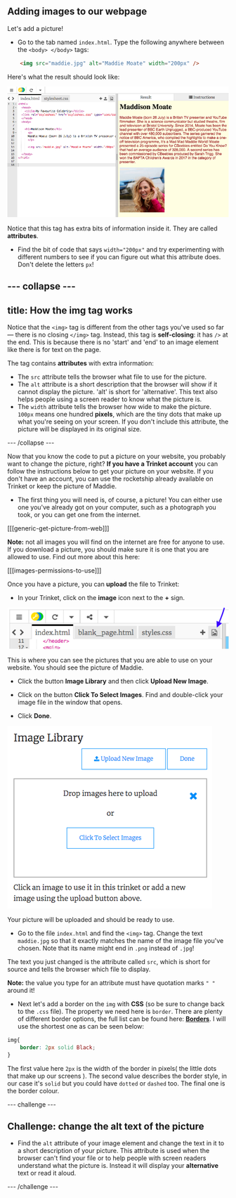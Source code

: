 ## Adding images to our webpage

Let's add a picture!

+ Go to the tab named `index.html`. Type the following anywhere between the `<body> </body>` tags: 

```html
    <img src="maddie.jpg" alt="Maddie Moate" width="200px" />
```

Here's what the result should look like:
    
![Image code and picture of Maddie Moate](images/imageCodeMaddie.png)

Notice that this tag has extra bits of information inside it. They are called **attributes**.

+ Find the bit of code that says `width="200px"` and try experimenting with different numbers to see if you can figure out what this attribute does. Don't delete the letters `px`!

--- collapse ---
---
title: How the img tag works
---

Notice that the `<img>` tag is different from the other tags you've used so far — there is no closing `</img>` tag. Instead, this tag is **self-closing**: it has `/>` at the end. This is because there is no 'start' and 'end' to an image element like there is for text on the page. 

The tag contains **attributes** with extra information:
- The `src` attribute tells the browser what file to use for the picture. 
- The `alt` attribute is a short description that the browser will show if it cannot display the picture. 'alt' is short for 'alternative'. This text also helps people using a screen reader to know what the picture is.
- The `width` attribute tells the browser how wide to make the picture. `100px` means one hundred **pixels**, which are the tiny dots that make up what you're seeing on your screen. If you don't include this attribute, the picture will be displayed in its original size.

--- /collapse ---

Now that you know the code to put a picture on your website, you probably want to change the picture, right? **If you have a Trinket account** you can follow the instructions below to get your picture on your website. If you don't have an account, you can use the rocketship already available on Trinket or keep the picture of Maddie.

+ The first thing you will need is, of course, a picture! You can either use one you've already got on your computer, such as a photograph you took, or you can get one from the internet.

[[[generic-get-picture-from-web]]]

**Note:** not all images you will find on the internet are free for anyone to use. If you download a picture, you should make sure it is one that you are allowed to use. Find out more about this here:

[[[images-permissions-to-use]]]

Once you have a picture, you can **upload** the file to Trinket: 

+ In your Trinket, click on the **image** icon next to the **+** sign. 

![The image icon](images/tktImageIconArrow.png)

This is where you can see the pictures that you are able to use on your website. You should see the picture of Maddie.

- Click the button **Image Library** and then click **Upload New Image**. 

- Click on the button **Click To Select Images**. Find and double-click your image file in the window that opens.

- Click **Done**.

![Image upload area](images/tktUploadImages.png)

Your picture will be uploaded and should be ready to use.

- Go to the file `index.html` and find the `<img>` tag. Change the text `maddie.jpg` so that it exactly matches the name of the image file you've chosen. Note that its name might end in `.png` instead of `.jpg`!

The text you just changed is the attribute called `src`, which is short for source and tells the browser which file to display.

**Note:** the value you type for an attribute must have quotation marks `" "` around it!

+ Next let's add a border on the `img` with **CSS** (so be sure to change back to the `.css` file). The property we need here is `border`. There are plenty of different border options, the full list can be found here: **[Borders](https://www.w3schools.com/css/css_border.asp)**. I will use the shortest one as can be seen below:

```css
img{
    border: 2px solid Black; 
}
```

The first value here `2px` is the width of the border in pixels( the little dots that make up our screens ). The second value describes the border style, in our case it's `solid` but you could have `dotted` or `dashed` too. The final one is the border colour.

--- challenge ---

## Challenge: change the alt text of the picture

- Find the `alt` attribute of your image element and change the text in it to a short description of your picture. This attribute is used when the browser can't find your file or to help people with screen readers understand what the picture is. Instead it will display your **alternative** text or read it aloud. 

--- /challenge ---

